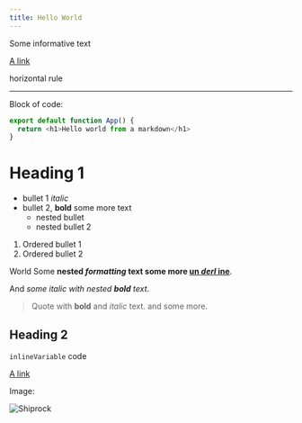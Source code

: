 ```yaml
---
title: Hello World
---
```


Some informative text

[A link](https://google.com/ "Googl Title")

horizontal rule

---------------

Block of code:

```js
export default function App() {
  return <h1>Hello world from a markdown</h1>
}
```

# Heading 1 

 - bullet 1 *italic*
 - bullet 2, **bold** some more text
    - nested bullet
    - nested bullet 2

1. Ordered bullet 1
2. Ordered bullet 2

World Some **nested *formatting* text some more <u>un *derl* ine</u>**.

And *some italic with nested **bold** text*.

> Quote with **bold** and *italic* text.
> and some more.

## Heading 2

`inlineVariable` code

[A link](https://google.com/ "Googl Title")

Image:

![Shiprock](https://virtuoso.dev/img/logo.svg)
